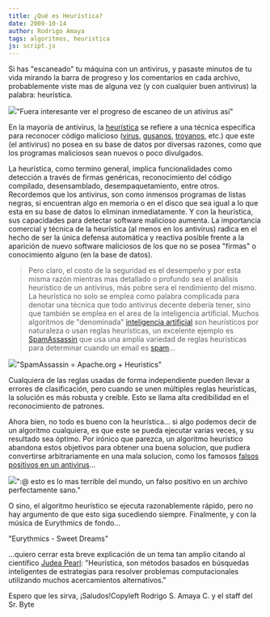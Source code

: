 ```yaml
---
title: ¿Qué es Heurística?
date: 2009-10-14
author: Rodrigo Amaya
tags: algoritmos, heuristica
js: script.js
---
```


Si has "escaneado" tu máquina con un antivirus, y pasaste minutos de tu
      vida mirando la barra de progreso y los comentarios en cada archivo, probablemente viste mas
      de alguna vez (y con cualquier buen antivirus) la palabra:
      heurística.

[![](http://4.bp.blogspot.com/_ayvorITawE4/StaLNqjxc3I/AAAAAAAACMY/PGHIFcanHw8/s320/searchradarpc.jpg)](http://4.bp.blogspot.com/_ayvorITawE4/StaLNqjxc3I/AAAAAAAACMY/PGHIFcanHw8/s1600-h/searchradarpc.jpg)"Fuera interesante ver el
      progreso de escaneo de un ativirus así"

En la
      mayoría de antivirus, la [heurística](http://es.wikipedia.org/wiki/Heur%C3%ADstica_%28inform%C3%A1tica%29)
      se refiere a una técnica especifica para reconocer código malicioso ([virus](http://es.wikipedia.org/wiki/Virus_%28inform%C3%A1tica%29), [gusanos](http://es.wikipedia.org/wiki/Gusano_%28inform%C3%A1tica%29), [troyanos](http://es.wikipedia.org/wiki/Caballo_de_Troya_%28inform%C3%A1tica%29), etc.) que este (el antivirus) no
      posea en su base de datos por diversas razones, como que los programas maliciosos sean nuevos
      o poco divulgados.

La heurística, como termino general, implica
      funcionalidades como detección a través de firmas genéricas, reconocimiento del código
      compilado, desensamblado, desempaquetamiento, entre otros. Recordemos que los antivirus, son como inmensos programas de listas
      negras, si encuentran algo en memoria o en el disco que sea igual a lo que esta
      en su base de datos lo eliminan inmediatamente. Y con la heurística, sus capacidades para
      detectar software malicioso aumenta. La importancia comercial y técnica de la heurística (al
      menos en los antivirus) radica en el hecho de ser la única defensa automática y reactiva
      posible frente a la aparición de nuevo software maliciosos de los que no se posea "firmas" o
      conocimiento alguno (en la base de datos).

> Pero claro, el costo de la seguridad es el desempeño y por esta misma razón mientras
> mas detallado o profundo sea el análisis heurístico de un antivirus, más pobre sera el
> rendimiento del mismo.
La heurística no solo se emplea como
      palabra complicada para denotar una técnica que todo antivirus decente debería tener, sino que
      también se emplea en el area de la inteligencia artificial. Muchos algoritmos de "denominada"
      [inteligencia artificial](http://es.wikipedia.org/wiki/Inteligencia_artificial) son heurísticos por
      naturaleza o usan reglas heurísticas, un excelente ejemplo es [SpamAssassin](http://spamassassin.apache.org/) que usa una amplia variedad de reglas heurísticas
      para determinar cuando un email es [spam](http://es.wikipedia.org/wiki/Spam)...

[![](http://upload.wikimedia.org/wikipedia/commons/b/b7/SpamAssassin_logo.png)](http://upload.wikimedia.org/wikipedia/commons/b/b7/SpamAssassin_logo.png)"SpamAssassin = Apache.org + Heuristics"

Cualquiera de las reglas usadas de forma independiente pueden
      llevar a errores de clasificación, pero cuando se unen múltiples reglas heurísticas, la
      solución es más robusta y creíble. Esto se llama alta credibilidad en el reconocimiento de
      patrones.

Ahora bien, no todo es bueno con la heurística... si algo
      podemos decir de un algoritmo cualquiera, es que este se pueda ejecutar varias veces, y su
      resultado sea óptimo. Por irónico que parezca, un algoritmo heurístico abandona estos
      objetivos para obtener una buena solucion, que pudiera convertirse arbitrariamente en una mala
      solucion, como los famosos [falsos positivos en un antivirus](http://foros.softonic.com/seguridad/antivirus-da-falsos-posivos-47252)...

[![](http://3.bp.blogspot.com/_ayvorITawE4/StaLOCESF3I/AAAAAAAACMg/hpNieJRhsrU/s320/utorrent-malware.png)](http://3.bp.blogspot.com/_ayvorITawE4/StaLOCESF3I/AAAAAAAACMg/hpNieJRhsrU/s1600-h/utorrent-malware.png)":@ esto es lo mas terrible
      del mundo, un falso positivo en un archivo perfectamente
      sano."

O sino, el algoritmo heurístico se
      ejecuta razonablemente rápido, pero no hay argumento de que esto siga sucediendo siempre.
      Finalmente, y con la música de Eurythmics de fondo...

"Eurythmics - Sweet Dreams"

...quiero cerrar esta breve explicación de un tema tan amplio citando al
      científico [Judea Pearl](http://en.wikipedia.org/wiki/Judea_Pearl): "Heurística, son métodos basados en
      búsquedas inteligentes de estrategias para resolver problemas computacionales utilizando
      muchos acercamientos alternativos."

Espero que les sirva,
      ¡Saludos!Copyleft Rodrigo S. Amaya C. y el staff del
      Sr. Byte